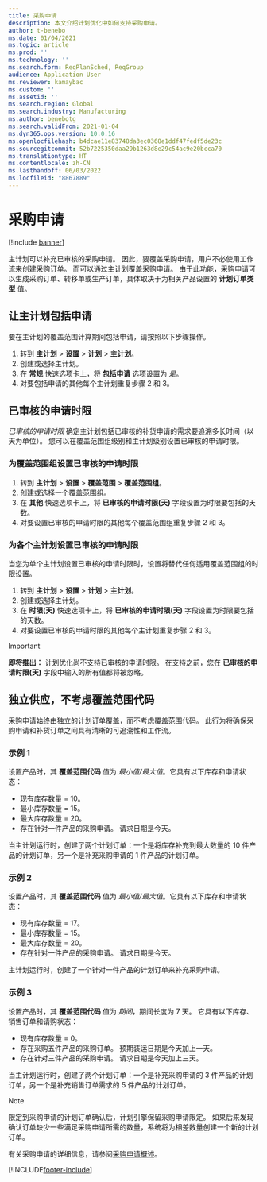 ```yaml
---
title: 采购申请
description: 本文介绍计划优化中如何支持采购申请。
author: t-benebo
ms.date: 01/04/2021
ms.topic: article
ms.prod: ''
ms.technology: ''
ms.search.form: ReqPlanSched, ReqGroup
audience: Application User
ms.reviewer: kamaybac
ms.custom: ''
ms.assetid: ''
ms.search.region: Global
ms.search.industry: Manufacturing
ms.author: benebotg
ms.search.validFrom: 2021-01-04
ms.dyn365.ops.version: 10.0.16
ms.openlocfilehash: b4dcae11e83748da3ec0368e1ddf47fedf5de23c
ms.sourcegitcommit: 52b7225350daa29b1263d8e29c54ac9e20bcca70
ms.translationtype: HT
ms.contentlocale: zh-CN
ms.lasthandoff: 06/03/2022
ms.locfileid: "8867889"
---
```

# <a name="purchase-requisitions"></a>采购申请

[!include [banner](../../includes/banner.md)]

主计划可以补充已审核的采购申请。 因此，要覆盖采购申请，用户不必使用工作流来创建采购订单。 而可以通过主计划覆盖采购申请。 由于此功能，采购申请可以生成采购订单、转移单或生产订单，具体取决于为相关产品设置的 **计划订单类型** 值。

## <a name="enable-master-plans-to-include-requisitions"></a>让主计划包括申请

要在主计划的覆盖范围计算期间包括申请，请按照以下步骤操作。

1. 转到 **主计划** \> **设置** \> **计划** \> **主计划**。
1. 创建或选择主计划。
1. 在 **常规** 快速选项卡上，将 **包括申请** 选项设置为 *是*。
1. 对要包括申请的其他每个主计划重复步骤 2 和 3。

## <a name="approved-requisitions-time-fence"></a>已审核的申请时限

*已审核的申请时限* 确定主计划包括已审核的补货申请的需求要追溯多长时间（以天为单位）。 您可以在覆盖范围组级别和主计划级别设置已审核的申请时限。

### <a name="set-the-approved-requisitions-time-fence-for-a-coverage-group"></a>为覆盖范围组设置已审核的申请时限

1. 转到 **主计划** \> **设置** \> **覆盖范围** \> **覆盖范围组**。
1. 创建或选择一个覆盖范围组。
1. 在 **其他** 快速选项卡上，将 **已审核的申请时限(天)** 字段设置为时限要包括的天数。
1. 对要设置已审核的申请时限的其他每个覆盖范围组重复步骤 2 和 3。

### <a name="set-the-approved-requisitions-time-fence-for-individual-master-plans"></a>为各个主计划设置已审核的申请时限

当您为单个主计划设置已审核的申请时限时，设置将替代任何适用覆盖范围组的时限设置。

1. 转到 **主计划** \> **设置** \> **计划** \> **主计划**。
1. 创建或选择主计划。
1. 在 **时限(天)** 快速选项卡上，将 **已审核的申请时限(天)** 字段设置为时限要包括的天数。
1. 对要设置已审核的申请时限的其他每个主计划重复步骤 2 和 3。

> [!IMPORTANT]
> **即将推出：** 计划优化尚不支持已审核的申请时限。 在支持之前，您在 **已审核的申请时限(天)** 字段中输入的所有值都将被忽略。

## <a name="independent-supply-regardless-of-coverage-code"></a>独立供应，不考虑覆盖范围代码

采购申请始终由独立的计划订单覆盖，而不考虑覆盖范围代码。 此行为将确保采购申请和补货订单之间具有清晰的可追溯性和工作流。

### <a name="example-1"></a>示例 1

设置产品时，其 **覆盖范围代码** 值为 *最小值/最大值*。它具有以下库存和申请状态：

- 现有库存数量 = 10。
- 最小库存数量 = 15。
- 最大库存数量 = 20。
- 存在针对一件产品的采购申请。 请求日期是今天。

当主计划运行时，创建了两个计划订单：一个是将库存补充到最大数量的 10 件产品的计划订单，另一个是补充采购申请的 1 件产品的计划订单。

### <a name="example-2"></a>示例 2

设置产品时，其 **覆盖范围代码** 值为 *最小值/最大值*。它具有以下库存和申请状态：

- 现有库存数量 = 17。
- 最小库存数量 = 15。
- 最大库存数量 = 20。
- 存在针对一件产品的采购申请。 请求日期是今天。

主计划运行时，创建了一个针对一件产品的计划订单来补充采购申请。

### <a name="example-3"></a>示例 3

设置产品时，其 **覆盖范围代码** 值为 *期间*，期间长度为 7 天。 它具有以下库存、销售订单和请购状态：

- 现有库存数量 = 0。
- 存在采购五件产品的采购订单。 预期装运日期是今天加上一天。
- 存在针对三件产品的采购申请。 请求日期是今天加上三天。

当主计划运行时，创建了两个计划订单：一个是补充采购申请的 3 件产品的计划订单，另一个是补充销售订单需求的 5 件产品的计划订单。

> [!NOTE]
> 限定到采购申请的计划订单确认后，计划引擎保留采购申请限定。 如果后来发现确认订单缺少一些满足采购申请所需的数量，系统将为相差数量创建一个新的计划订单。

有关采购申请的详细信息，请参阅[采购申请概述](../../procurement/purchase-requisitions-overview.md)。


[!INCLUDE[footer-include](../../../includes/footer-banner.md)]